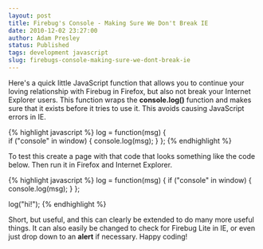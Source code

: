 ```yaml
---
layout: post
title: Firebug's Console - Making Sure We Don't Break IE
date: 2010-12-02 23:27:00
author: Adam Presley
status: Published
tags: development javascript
slug: firebugs-console-making-sure-we-dont-break-ie
---
```

Here's a quick little JavaScript function that allows you to continue
your loving relationship with Firebug in Firefox, but also not break
your Internet Explorer users. This function wraps the **console.log()**
function and makes sure that it exists before it tries to use it. This
avoids causing JavaScript errors in IE.

{% highlight javascript %}
log = function(msg) {   
    if ("console" in window) {
        console.log(msg);
    }
};
{% endhighlight %}

To test this create a page with that code that looks something like the
code below. Then run it in Firefox and Internet Explorer.

{% highlight javascript %}
log = function(msg) {
   if ("console" in window) { 
      console.log(msg);
   }
};

log("hi!");
{% endhighlight %}

Short, but useful, and this can clearly be extended to do many more
useful things. It can also easily be changed to check for Firebug Lite
in IE, or even just drop down to an **alert** if necessary. Happy
coding!
